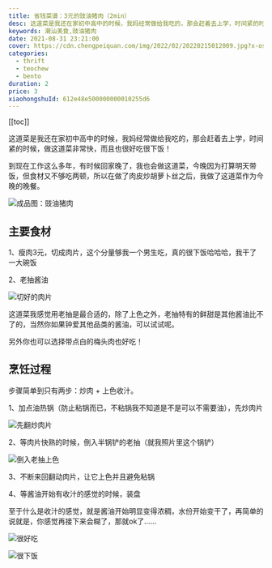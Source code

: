 ```yaml
---
title: 省钱菜谱：3元的豉油猪肉（2min）
desc: 这道菜是我还在家初中高中的时候，我妈经常做给我吃的，那会赶着去上学，时间紧的时候，做这道菜非常快，而且也很好吃很下饭！
keywords: 潮汕美食,豉油猪肉
date: 2021-08-31 23:21:00
cover: https://cdn.chengpeiquan.com/img/2022/02/20220215012009.jpg?x-oss-process=image/interlace,1
categories:
  - thrift
  - teochew
  - bento
duration: 2
price: 3
xiaohongshuId: 612e48e500000000010255d6
---
```


[[toc]]

这道菜是我还在家初中高中的时候，我妈经常做给我吃的，那会赶着去上学，时间紧的时候，做这道菜非常快，而且也很好吃很下饭！

到现在工作这么多年，有时候回家晚了，我也会做这道菜，今晚因为打算明天带饭，但食材又不够吃两顿，所以在做了肉皮炒胡萝卜丝之后，我做了这道菜作为今晚的晚餐。

![成品图：豉油猪肉](https://cdn.chengpeiquan.com/img/2022/02/20220215012031.jpg?x-oss-process=image/interlace,1)

## 主要食材

1、瘦肉3元，切成肉片，这个分量够我一个男生吃，真的很下饭哈哈哈，我干了一大碗饭

2、老抽酱油

![切好的肉片](https://cdn.chengpeiquan.com/img/2022/02/20220215012029.jpg?x-oss-process=image/interlace,1)

这道菜我感觉用老抽是最合适的，除了上色之外，老抽特有的鲜甜是其他酱油比不了的，当然你如果钟爱其他品类的酱油，可以试试呢。

另外你也可以选择带点白的梅头肉也好吃！

## 烹饪过程

步骤简单到只有两步：炒肉 + 上色收汁。

1、加点油热锅（防止粘锅而已，不粘锅我不知道是不是可以不需要油），先炒肉片

![先翻炒肉片](https://cdn.chengpeiquan.com/img/2022/02/20220215012028.jpg?x-oss-process=image/interlace,1)

2、等肉片快熟的时候，倒入半锅铲的老抽（就我照片里这个锅铲）

![倒入老抽上色](https://cdn.chengpeiquan.com/img/2022/02/20220215012030.jpg?x-oss-process=image/interlace,1)

3、不断来回翻动肉片，让它上色并且避免粘锅

4、等酱油开始有收汁的感觉的时候，装盘

至于什么是收汁的感觉，就是酱油开始明显变得浓稠，水份开始变干了，再简单的说就是，你感觉再接下来会糊了，那就ok了……

![很好吃](https://cdn.chengpeiquan.com/img/2022/02/20220215012032.jpg?x-oss-process=image/interlace,1)

![很下饭](https://cdn.chengpeiquan.com/img/2022/02/20220215012033.jpg?x-oss-process=image/interlace,1)
